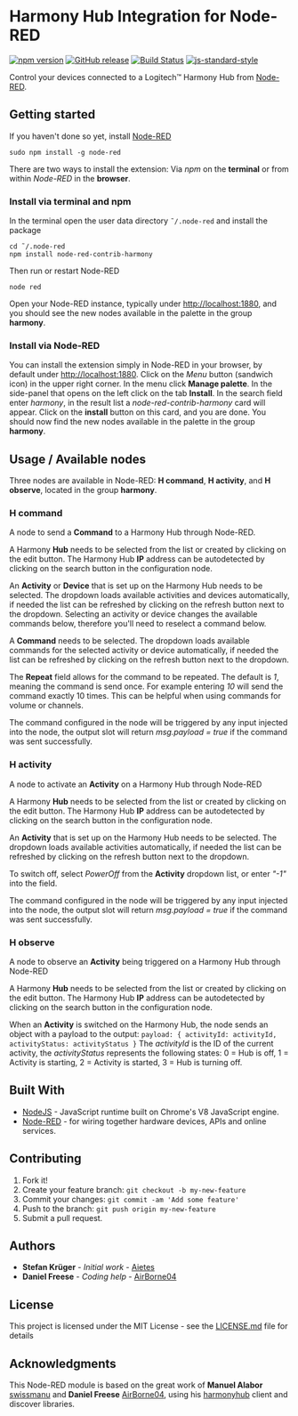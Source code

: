 # Harmony Hub Integration for Node-RED
[![npm version](https://badge.fury.io/js/node-red-contrib-harmony.svg)](http://badge.fury.io/js/node-red-contrib-harmony) [![GitHub release](https://img.shields.io/github/release/Aietes/node-red-contrib-harmony.svg)](https://github.com/Aietes/node-red-contrib-harmony/releases/latest) [![Build Status](https://travis-ci.org/Aietes/node-red-contrib-harmony.svg?branch=master)](https://travis-ci.org/Aietes/node-red-contrib-harmony) [![js-standard-style](https://img.shields.io/badge/code%20style-standard-brightgreen.svg)](http://standardjs.com/)

Control your devices connected to a Logitech&trade; Harmony Hub from [Node-RED](https://nodered.org).

## Getting started

If you haven't done so yet, install [Node-RED](http://nodered.org/docs/getting-started/installation)

```
sudo npm install -g node-red
```

There are two ways to install the extension: Via *npm* on the **terminal** or from within *Node-RED* in the **browser**.

### Install via terminal and npm

In the terminal open the user data directory `˜/.node-red` and install the package

```
cd ˜/.node-red
npm install node-red-contrib-harmony
```

Then run or restart Node-RED

```
node red
```
Open your Node-RED instance, typically under <http://localhost:1880>, and you should see the new nodes available in the palette in the group **harmony**.

### Install via Node-RED

You can install the extension simply in Node-RED in your browser, by default under <http://localhost:1880>. Click on the *Menu* button (sandwich icon) in the upper right corner. In the menu click **Manage palette**. In the side-panel that opens on the left click on the tab **Install**. In the search field enter *harmony*, in the result list a *node-red-contrib-harmony* card will appear. Click on the **install** button on this card, and you are done. You should now find the new nodes available in the palette in the group **harmony**.

## Usage / Available nodes

Three nodes are available in Node-RED: **H command**, **H activity**, and **H observe**, located in the group **harmony**.

### H command

A node to send a **Command** to a Harmony Hub through Node-RED.

A Harmony **Hub** needs to be selected from the list or created by clicking on the edit button. The Harmony Hub **IP** address can be autodetected by clicking on the search button in the configuration node.

An **Activity** or **Device** that is set up on the Harmony Hub needs to be selected. The dropdown loads available activities and devices automatically, if needed the list can be refreshed by clicking on the refresh button next to the dropdown. Selecting an activity or device changes the available commands below, therefore you'll need to reselect a command below.

A **Command** needs to be selected. The dropdown loads available commands for the selected activity or device automatically, if needed the list can be refreshed by clicking on the refresh button next to the dropdown.

The **Repeat** field allows for the command to be repeated. The default is *1*, meaning the command is send once. For example entering *10* will send the command exactly 10 times. This can be helpful when using commands for volume or channels.

The command configured in the node will be triggered by any input injected into the node, the output slot will return *msg.payload = true* if the command was sent successfully.

### H activity

A node to activate an **Activity** on a Harmony Hub through Node-RED

A Harmony **Hub** needs to be selected from the list or created by clicking on the edit button. The Harmony Hub
**IP** address can be autodetected by clicking on the search button in the configuration node.

An **Activity** that is set up on the Harmony Hub needs to be selected. The dropdown loads available activities automatically, if needed the list can be refreshed by clicking on the refresh button next to the dropdown.

To switch off, select *PowerOff* from the **Activity** dropdown list, or enter *"-1"* into the field.

The command configured in the node will be triggered by any input injected into the node, the output slot will return *msg.payload = true* if the command was sent successfully.

### H observe

A node to observe an **Activity** being triggered on a Harmony Hub through Node-RED

A Harmony **Hub** needs to be selected from the list or created by clicking on the edit button. The Harmony Hub
**IP** address can be autodetected by clicking on the search button in the configuration node.

When an **Activity** is switched on the Harmony Hub, the node sends an object with a payload to the output:
`payload: { activityId: activityId, activityStatus: activityStatus }`
The *activityId* is the ID of the current activity, the *activityStatus* represents the following states:
0 = Hub is off, 1 = Activity is starting, 2 = Activity is started, 3 = Hub is turning off.

## Built With

* [NodeJS](https://nodejs.org/dist/latest-v6.x/docs/api/) - JavaScript runtime built on Chrome's V8 JavaScript engine.
* [Node-RED](http://nodered.org/docs/creating-nodes/) - for wiring together hardware devices, APIs and online services.

## Contributing

1. Fork it!
2. Create your feature branch: `git checkout -b my-new-feature`
3. Commit your changes: `git commit -am 'Add some feature'`
4. Push to the branch: `git push origin my-new-feature`
5. Submit a pull request.

## Authors

* **Stefan Krüger** - *Initial work* - [Aietes](https://github.com/Aietes)
* **Daniel Freese** - *Coding help* - [AirBorne04](https://github.com/AirBorne04)

## License

This project is licensed under the MIT License - see the [LICENSE.md](LICENSE.md) file for details

## Acknowledgments

This Node-RED module is based on the great work of
**Manuel Alabor** [swissmanu](https://github.com/swissmanu) and
**Daniel Freese** [AirBorne04](https://github.com/AirBorne04), using his [harmonyhub](https://github.com/AirBorne04/harmonyhub) client and discover libraries.
